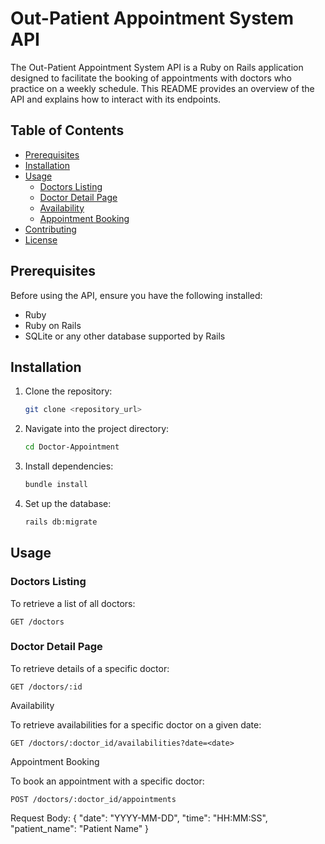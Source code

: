 # Out-Patient Appointment System API

The Out-Patient Appointment System API is a Ruby on Rails application designed to facilitate the booking of appointments with doctors who practice on a weekly schedule. This README provides an overview of the API and explains how to interact with its endpoints.

## Table of Contents

- [Prerequisites](#prerequisites)
- [Installation](#installation)
- [Usage](#usage)
  - [Doctors Listing](#doctors-listing)
  - [Doctor Detail Page](#doctor-detail-page)
  - [Availability](#availability)
  - [Appointment Booking](#appointment-booking)
- [Contributing](#contributing)
- [License](#license)

## Prerequisites

Before using the API, ensure you have the following installed:

- Ruby
- Ruby on Rails
- SQLite or any other database supported by Rails

## Installation

1. Clone the repository:

    ```bash
    git clone <repository_url>
    ```

2. Navigate into the project directory:

    ```bash
    cd Doctor-Appointment
    ```

3. Install dependencies:

    ```bash
    bundle install
    ```

4. Set up the database:

    ```bash
    rails db:migrate
    ```

## Usage

### Doctors Listing

To retrieve a list of all doctors:

```
GET /doctors
```

### Doctor Detail Page

To retrieve details of a specific doctor:

```
GET /doctors/:id
```

Availability

To retrieve availabilities for a specific doctor on a given date:

```
GET /doctors/:doctor_id/availabilities?date=<date>
```

Appointment Booking

To book an appointment with a specific doctor:

```
POST /doctors/:doctor_id/appointments
```

Request Body:
{
  "date": "YYYY-MM-DD",
  "time": "HH:MM:SS",
  "patient_name": "Patient Name"
}